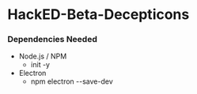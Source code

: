 # HackED-Beta-Decepticons

### Dependencies Needed
- Node.js / NPM
    - init -y
- Electron
    - npm electron --save-dev
